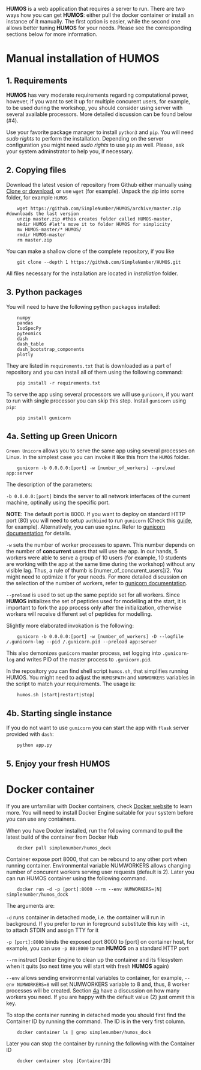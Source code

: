 **HUMOS** is a web application that requires a server to run. There are two ways how you can get **HUMOS**: either pull the docker container or install an instance of it manually. The first option is easier, while the second one allows better tuning **HUMOS** for your needs. Please see the corresponding sections below for more information.

# Manual installation of HUMOS

## 1. Requirements 

**HUMOS** has very moderate requirements regarding computational power, however, if you want to set it up for multiple concurent users, for example, to be used during the workshop, you should consider using server with several available processors. More detailed discussion can be found below (#4).

Use your favorite package manager to install `python3` and `pip`. You will need *sudo rights* to perform the installation.
Depending on the server configuration you might need *sudo rights* to use `pip` as well. Please, ask your system adminstrator to help you, if necessary.
    
## 2. Copying files

Download the latest vesion of repository from Github either manually using [Clone or download](https://github.com/SimpleNumber/HUMOS/archive/master.zip), or use `wget` (for example).
Unpack the zip into some folder, for example `HUMOS`

```shell
    wget https://github.com/SimpleNumber/HUMOS/archive/master.zip #downloads the last version
    unzip master.zip #this creates folder called HUMOS-master, 
    mkdir HUMOS #let's move it to folder HUMOS for simplicity
    mv HUMOS-master/* HUMOS/
    rmdir HUMOS-master
    rm master.zip
```

You can make a shallow clone of the complete repository, if you like

```
    git clone --depth 1 https://github.com/SimpleNumber/HUMOS.git
```
All files necessary for the installation are located in *installation* folder. 

## 3. Python packages

You will need to have the following python packages installed:

```
    numpy
    pandas
    IsoSpecPy
    pyteomics
    dash
    dash_table
    dash_bootstrap_components
    plotly
```

They are listed in `requirements.txt` that is downloaded as a part of repository and you can install all of them using the following command:

```shell
    pip install -r requirements.txt
```

To serve the app using several processors we will use `gunicorn`, if you want to run with single processor you can skip this step.
Install `gunicorn` using `pip`:

```shell
    pip install gunicorn
```

## 4a. Setting up Green Unicorn

`Green Unicorn` allows you to serve the same app using several processes on Linux. In the simplest case you can invoke it like this from the `HUMOS` folder.
```shell
    gunicorn -b 0.0.0.0:[port] -w [number_of_workers] --preload app:server
```
The description of the parameters:

`-b 0.0.0.0:[port]` binds the server to all network interfaces of the current machine, optinally using the specific port.

**NOTE**: The default port is 8000. If you want to deploy on standard HTTP port (80) you will need to setup `authbind` to run `gunicorn`
(Check this [guide](https://mutelight.org/authbind), for example). Alternatively, you can use `nginx`. Refer to [gunicorn documentation](http://docs.gunicorn.org/en/stable/deploy.html) for details.

`-w` sets the number of worker processes to spawn. This number depends on the number of **concurrent** users that will use the app. In our hands, 5 workers were able to serve a group of 10 users (for example, 10 students are working with the app at the same time during the workshop) without any visible lag. Thus, a rule of thumb is \[numer_of_concurent_users\]/2.
You might need to optimize it for your needs. For more detailed discussion on the selection of the number of workers, refer to [gunicorn documentation](http://docs.gunicorn.org/en/stable/design.html#how-many-workers).

`--preload` is used to set up the same peptide set for all workers. Since **HUMOS** initializes the set of peptides used for modelling at the start, it is important to fork the app process only after the initialization, otherwise workers will receive different set of peptides for modelling.

Slightly more elaborated invokation is the following:
```shell
    gunicorn -b 0.0.0.0:[port] -w [number_of_workers] -D --logfile /.gunicorn-log --pid /.gunicorn.pid --preload app:server
```

This also demonizes `gunicorn` master process, set logging into `.gunicorn-log` and writes PID of the master process to `.gunicorn.pid`.

In the repository you can find shell script `humos.sh`, that simplifies running HUMOS. You might need to adjust the `HUMOSPATH` and `NUMWORKERS` variables in the script to match your requirements. The usage is:
```shell
    humos.sh [start|restart|stop]
```

## 4b. Starting single instance

If you do not want to use `gunicorn` you can start the app with `flask` server provided with `dash`:
```shell
    python app.py
```

## 5. Enjoy your fresh HUMOS

# Docker container

If you are unfamiliar with Docker containers, check [Docker website](https://www.docker.com/get-started) to learn more. You will need to install Docker Engine suitable for your system before you can use any containers.

When you have Docker installed, run the following command to pull the latest build of the container from Docker Hub

```shell
    docker pull simplenumber/humos_dock
```

Container expose port 8000, that can be rebound to any other port when running container. Environmental variable NUMWORKERS allows changing number of concurent workers serving user requests (default is 2). Later you can run HUMOS container using the following command.

```shell
    docker run -d -p [port]:8000 --rm --env NUMWORKERS=[N] simplenumber/humos_dock
```

The arguments are:

   `-d` runs container in detached mode, i.e. the container will run in background. If you prefer to run in foreground substitute this key with `-it`, to attach STDIN and assign TTY for it

   `-p [port]:8000` binds the exposed port 8000 to [port] on container host, for example, you can use `-p 80:8000` to run **HUMOS** on a standard HTTP port
   
   `--rm` instruct Docker Engine to clean up the container and its filesystem when it quits (so next time you will start with fresh **HUMOS** again)
   
   `--env` allows sending environmental variables to container, for example, `--env NUMWORKERS=8` will set NUMWORKERS variable to 8 and, thus, 8 worker processes will be created. Section [4a](#4a-setting-up-green-unicorn) have a discussion on how many workers you need. If you are happy with the default value (2) just ommit this key.

To stop the container running in detached mode you should first find the Container ID by running the command. The ID is in the very first column.

```shell
    docker container ls | grep simplenumber/humos_dock
```

Later you can stop the container by running the following with the Container ID

```shell
    docker container stop [ContainerID]
```
